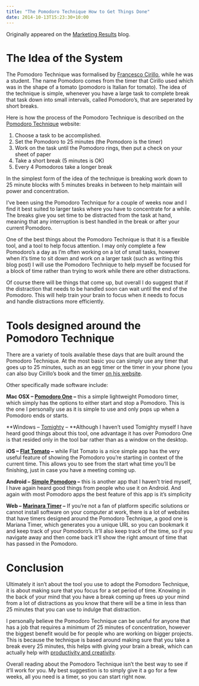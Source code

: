 ```yaml
---
title: "The Pomodoro Technique How to Get Things Done"
date: 2014-10-13T15:23:30+10:00
---
```


Originally appeared on the [Marketing Results](https://www.marketingresults.com.au/blog/) blog.

# The Idea of the System

The Pomodoro Technique was formalised by [Francesco Cirillo](https://web.archive.org/web/20160319173932/http://francescocirillo.com/), while he was a student. The name Pomodoro comes from the timer that Cirillo used which was in the shape of a tomato (pomodoro is Italian for tomato). The idea of the technique is simple, whenever you have a large task to complete break that task down into small intervals, called Pomodoro’s, that are seperated by short breaks.

Here is how the process of the Pomodoro Technique is described on the [Pomodoro Technique](https://web.archive.org/web/20160319173932/http://www.pomodorotechnique.com/) website:

1. Choose a task to be accomplished.
2. Set the Pomodoro to 25 minutes (the Pomodoro is the timer)
3. Work on the task until the Pomodoro rings, then put a check on your sheet of paper
4. Take a short break (5 minutes is OK)
5. Every 4 Pomodoros take a longer break

In the simplest form of the idea of the technique is breaking work down to 25 minute blocks with 5 minutes breaks in between to help maintain will power and concentration.

I’ve been using the Pomodoro Technique for a couple of weeks now and I find it best suited to larger tasks where you have to concentrate for a while. The breaks give you set time to be distracted from the task at hand, meaning that any interruption is best handled in the break or after your current Pomodoro.

One of the best things about the Pomodoro Technique is that it is a flexible tool, and a tool to help focus attention. I may only complete a few Pomodoro’s a day as I’m often working on a lot of small tasks, however when it’s time to sit down and work on a larger task (such as writing this blog post) I will use the Pomodoro Technique to help myself be focused for a block of time rather than trying to work while there are other distractions.

Of course there will be things that come up, but overall I do suggest that if the distraction that needs to be handled soon can wait until the end of the Pomodoro. This will help train your brain to focus when it needs to focus and handle distractions more efficiently.

# Tools designed around the Pomodoro Technique

There are a variety of tools available these days that are built around the Pomodoro Technique. At the most basic you can simply use any timer that goes up to 25 minutes, such as an egg timer or the timer in your phone (you can also buy Cirillo’s book and the timer [on his website](https://web.archive.org/web/20160319173932/http://pomodorotechnique.com/timer/).

Other specifically made software include:

**Mac OSX – [Pomodoro One](https://web.archive.org/web/20160319173932/https://itunes.apple.com/au/app/pomodoro-one/id907364780?mt=12) –** this a simple lightweight Pomodoro timer, which simply has the options to either start and stop a Pomodoro. This is the one I personally use as it is simple to use and only pops up when a Pomodoro ends or starts.

**Windows – [Tomighty](https://web.archive.org/web/20160319173932/http://www.tomighty.org/) – **Although I haven’t used Tomighty myself I have heard good things about this tool, one advantage it has over Pomodoro One is that resided only in the tool bar rather than as a window on the desktop.

**iOS – [Flat Tomato](https://web.archive.org/web/20160319173932/https://itunes.apple.com/us/app/flat-tomato-time-management/id719462746?mt=8) –** while Flat Tomato is a nice simple app has the very useful feature of showing the Pomodoro you’re starting in context of the current time. This allows you to see from the start what time you’ll be finishing, just in case you have a meeting coming up.

**Android – [Simple Pomodoro](https://web.archive.org/web/20160319173932/https://play.google.com/store/apps/details?id=com.dacer.simplepomodoro) –** this is another app that I haven’t tried myself, I have again heard good things from people who use it on Android. And again with most Pomodoro apps the best feature of this app is it’s simplicity

**Web – [Marinara Timer](https://web.archive.org/web/20160319173932/http://www.marinaratimer.com/) –** If you’re not a fan of platform specific solutions or cannot install software on your computer at work, there is a lot of websites that have timers designed around the Pomodoro Technique, a good one is Mariana Timer, which generates you a unique URL so you can bookmark it and keep track of your Pomodoro’s. It’ll also keep track of the time, so if you navigate away and then come back it’ll show the right amount of time that has passed in the Pomodoro.

# Conclusion

Ultimately it isn’t about the tool you use to adopt the Pomodoro Technique, it is about making sure that you focus for a set period of time. Knowing in the back of your mind that you have a break coming up frees up your mind from a lot of distractions as you know that there will be a time in less than 25 minutes that you can use to indulge that distraction.

I personally believe the Pomodoro Technique can be useful for anyone that has a job that requires a minimum of 25 minutes of concentration, however the biggest benefit would be for people who are working on bigger projects. This is because the technique is based around making sure that you take a break every 25 minutes, this helps with giving your brain a break, which can actually help with [productivity and creativity](https://web.archive.org/web/20160319173932/http://www.nytimes.com/2012/06/17/jobs/take-breaks-regularly-to-stay-on-schedule-workstation.html).

Overall reading about the Pomodoro Technique isn’t the best way to see if it’ll work for you. My best suggestion is to simply give it a go for a few weeks, all you need is a timer, so you can start right now.
